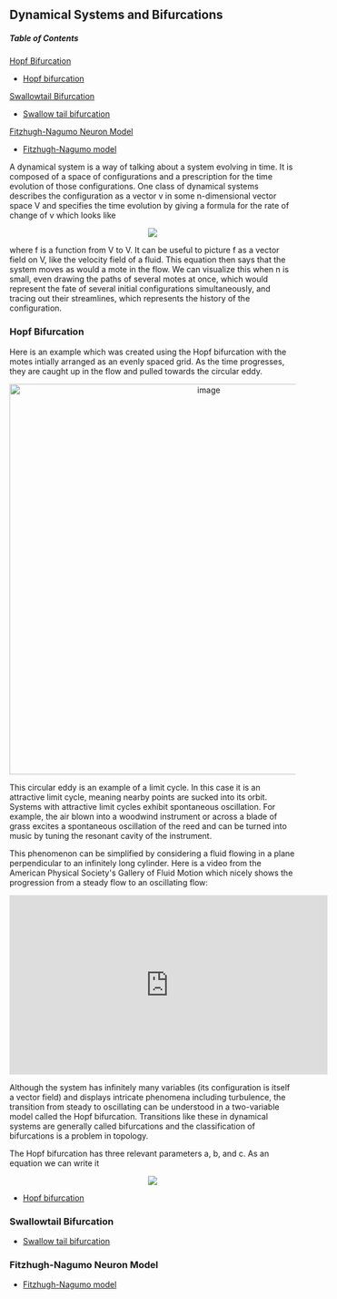 ## Dynamical Systems and Bifurcations

##### Table of Contents  

[Hopf Bifurcation](#hopfbifurc)

* [Hopf bifurcation](https://experience-lab.github.io/hopf-bifurcation/)

[Swallowtail Bifurcation](#swallowtail)

* [Swallow tail bifurcation](https://experience-lab.github.io/swallowtail/)

[Fitzhugh-Nagumo Neuron Model](#fitzneuron)

* [Fitzhugh-Nagumo model](https://experience-lab.github.io/FitzHugh-Nagumo/)

A dynamical system is a way of talking about a system evolving in time. It is composed of a space of configurations and a prescription for the time evolution of those configurations. One class of dynamical systems describes the configuration as a vector v in some n-dimensional vector space V and specifies the time evolution by giving a formula for the rate of change of v which looks like

<p align="center">
<img src="https://render.githubusercontent.com/render/math?math=\frac{dv}{dt} = f(v)">
</p>
  
where f is a function from V to V. It can be useful to picture f as a vector field on V, like the velocity field of a fluid. This equation then says that the system moves as would a mote in the flow. We can visualize this when n is small, even drawing the paths of several motes at once, which would represent the fate of several initial configurations simultaneously, and tracing out their streamlines, which represents the history of the configuration.

<a name="hopfbifurc"/>

### Hopf Bifurcation

Here is an example which was created using the Hopf bifurcation with the motes intially arranged as an evenly spaced grid. As the time progresses, they are caught up in the flow and pulled towards the circular eddy.

<p align="center">
<img width="686" alt="image" src="https://user-images.githubusercontent.com/6211319/137596260-adfe9cf7-8608-4118-ba0f-4bb99c52b391.png">
</p>

This circular eddy is an example of a limit cycle. In this case it is an attractive limit cycle, meaning nearby points are sucked into its orbit. Systems with attractive limit cycles exhibit spontaneous oscillation. For example, the air blown into a woodwind instrument or across a blade of grass excites a spontaneous oscillation of the reed and can be turned into music by tuning the resonant cavity of the instrument.

This phenomenon can be simplified by considering a fluid flowing in a plane perpendicular to an infinitely long cylinder. Here is a video from the American Physical Society's Gallery of Fluid Motion which nicely shows the progression from a steady flow to an oscillating flow:

<p align="center">
<iframe width="560" height="315" src="https://www.youtube.com/embed/pW0JfEBE9h8" title="YouTube video player" frameborder="0" allow="accelerometer; autoplay; clipboard-write; encrypted-media; gyroscope; picture-in-picture" allowfullscreen></iframe>
</p>

Although the system has infinitely many variables (its configuration is itself a vector field) and displays intricate phenomena including turbulence, the transition from steady to oscillating can be understood in a two-variable model called the Hopf bifurcation. Transitions like these in dynamical systems are generally called bifurcations and the classification of bifurcations is a problem in topology.

The Hopf bifurcation has three relevant parameters a, b, and c. As an equation we can write it

<p align="center">
<img src="https://render.githubusercontent.com/render/math?math=\frac{dz}{dt} = c \plus a z \plus b \bar{z} \plus z |z|^2">
</p>

* [Hopf bifurcation](https://experience-lab.github.io/hopf-bifurcation/)

<a name="swallowtail"/>

### Swallowtail Bifurcation

* [Swallow tail bifurcation](https://experience-lab.github.io/swallowtail/)

<a name = "fitzneuron"/>

### Fitzhugh-Nagumo Neuron Model

* [Fitzhugh-Nagumo model](https://experience-lab.github.io/FitzHugh-Nagumo/)
